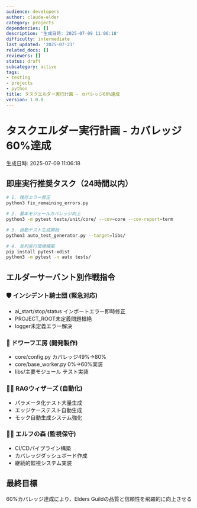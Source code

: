 ```yaml
---
audience: developers
author: claude-elder
category: projects
dependencies: []
description: '生成日時: 2025-07-09 11:06:18'
difficulty: intermediate
last_updated: '2025-07-23'
related_docs: []
reviewers: []
status: draft
subcategory: active
tags:
- testing
- projects
- python
title: タスクエルダー実行計画 - カバレッジ60%達成
version: 1.0.0
---
```



# タスクエルダー実行計画 - カバレッジ60%達成
生成日時: 2025-07-09 11:06:18

## 即座実行推奨タスク（24時間以内）
```bash
# 1. 残存エラー修正
python3 fix_remaining_errors.py

# 2. 基本モジュールカバレッジ向上
python3 -m pytest tests/unit/core/ --cov=core --cov-report=term

# 3. 自動テスト生成開始
python3 auto_test_generator.py --target=libs/

# 4. 並列実行環境構築
pip install pytest-xdist
python3 -m pytest -n auto tests/
```

## エルダーサーバント別作戦指令

### 🛡️ インシデント騎士団 (緊急対応)
- ai_start/stop/status インポートエラー即時修正
- PROJECT_ROOT未定義問題根絶
- logger未定義エラー解決

### 🔨 ドワーフ工房 (開発製作)
- core/config.py カバレッジ49%→80%
- core/base_worker.py 0%→60%実装
- libs/主要モジュール テスト実装

### 🧙‍♂️ RAGウィザーズ (自動化)
- パラメータ化テスト大量生成
- エッジケーステスト自動生成
- モック自動生成システム強化

### 🧝‍♂️ エルフの森 (監視保守)
- CI/CDパイプライン構築
- カバレッジダッシュボード作成
- 継続的監視システム実装

## 最終目標
60%カバレッジ達成により、Elders Guildの品質と信頼性を飛躍的に向上させる
